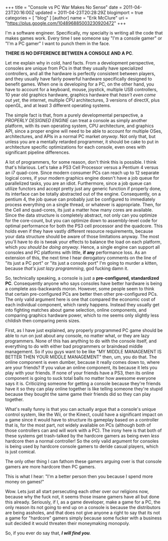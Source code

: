 +++
title = "Console vs PC War Makes No Sense"
date = 2011-04-23T20:16:00Z
updated = 2011-04-23T20:28:29Z
blogimport = true 
categories = [ "blog" ]
[author]
	name = "Erik McClure"
	uri = "https://plus.google.com/104896885003230920472"
+++

I'm a software engineer. Specifically, my specialty is writing all the code that makes games work. Every time I see someone say "I'm a console gamer" or "I'm a PC gamer" I want to punch them in the face.

**THERE IS NO DIFFERENCE BETWEEN A CONSOLE AND A PC**.

Let me explain why in cold, hard facts. From a development perspective, consoles are unique from PCs in that they usually have specialized controllers, and all the hardware is perfectly consistent between players, and they usually have fairly powerful hardware specifically designed to benefit games. When one is developing for a PC, on the other hand, you have to account for a keyboard, mouse, joystick, multiple USB controllers, 10 year old graphics hardware, graphics hardware that *hasn't even come out yet*, the internet, multiple CPU architectures, 3 versions of directX, plus openGL, and at least 3 different operating systems.

The simple fact is that, from a purely developmental perspective, a *PROPERLY DESIGNED ENGINE* can treat a console as simply another platform, with its own operating system, CPU architecture, and graphics API, since a proper engine will need to be able to account for multiple OSes, architectures, and APIs in a normal PC market *anyway*. Not only that, but unless you are a mentally retarded programmer, it should be cake to put in architecture specific optimizations for each console, even ones with significant pipeline differences.

A lot of programmers, for some reason, don't think this is possible. I think that's hilarious. Let's take a PS3 Cell Processor versus a Pentium 4 versus an i7 quad-core. Since modern consumer PCs can reach up to 12 separate logical cores, if your modern graphics engine doesn't have a job queue for parallelized tasks, you are an idiot. Furthermore, since a job queue can utilize functors and accept pretty just any generic function if properly done, its interface can be totally abstracted out of the engine. Consequently, on a pentium 4, the job queue can probably just be configured to immediately process everything on a single thread, or whatever is appropriate. Then, for the Cell and quad-cores, its just a matter how many cores are available. Since the data structure is completely abstract, not only can you optimize for the core-count, but you can optimize down to assembly-level code for optimal performance for both the PS3 cell processor and the quadcore. This holds even if they have vastly different resource requirements, because your data structure should be aware of those limitations anyway. The most you'll have to do is tweak your effects to balance the load on each platform, which *you should be doing anyway*. Hence, a single engine can support all consoles and PC platforms with little, **if any** performance loss. As an extension of this, the next time I hear derogatory comments on the line of "its just a PC port" or "its just a console port" I'm going to murder a kitten, because *that's just lazy programming*, god fucking damn it.

So, technically speaking, a console is just a **pre-configured, standardized PC**. Consequently anyone who says consoles have better hardware is being a complete ass-backwards moron. However, some people seem to think that certain pre-configured PCs are better then other pre-configured PCs. The only valid argument here is one that compared the economic cost of each individual component, which rarely happens. Instead they usually get into fighting matches about game selection, online components, and comparing graphics hardware power, which to me seems only slightly less childish then comparing penis sizes.

First, as I have just explained, any properly programmed PC game should be able to run on just about any console, no matter what, or they are lazy programmers. None of this has anything to do with the console itself, and everything to do with either bad programmers or braindead middle management. So if you guys want to be like "MY MIDDLE MANAGEMENT IS BETTER THEN YOUR MIDDLE MANAGEMENT" then, um, you do that. The online component is even dumber, because it really comes down to, where are your friends? If you value an online component, its because it lets you play with your friends. If none of your friends have a PS3, then its online component is going to suck total balls no matter how awesome everyone says it is. Criticizing someone for getting a console because they're friends have it so they can play online together is like telling someone they're stupid because they bought the same game their friends did so they can play together.

What's really funny is that you can actually argue that a console's unique control system, like the Wii, or the Kinect, could have a significant impact on a game since it would have to structure its gameplay based on a controller that is, for the most part, not widely available on PCs (although both of those controllers can and will work with a PC). The irony here is that both of these systems get trash-talked by the hardcore gamers as being even *less* hardcore then a normal controller! So the only valid argument for consoles is being used by hardcore console gamers to deride casual players, which is just comical.

The only other thing I can fathom these gamers arguing over is that console gamers are more hardcore then PC gamers.

This is what I hear: "I'm a better person then you because I spend more money on games!"

Wow. Lets just all start persecuting each other over our religions now, because why the fuck not, it seems those insane gamers have all but done this already. Seriously, if I, as a game developer, make a game for a PC, the only reason its not going to end up on a console is because the distributors are being assholes, and that does not give anyone a right to say that its not a game for "hardcore" gamers simply because some fucker with a business suit decided it would threaten their moneymaking monopoly.

So, if you ever do say that, ***I will find you***.
